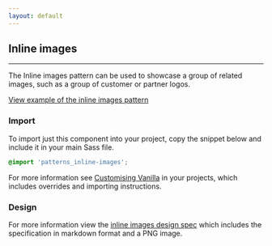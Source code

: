 ```yaml
---
layout: default
---
```


## Inline images

<hr>

The Inline images pattern can be used to showcase a group of related images, such as a group of customer or partner logos.

<a href="/examples/patterns/inline-images/" class="js-example">
View example of the inline images pattern
</a>

### Import

To import just this component into your project, copy the snippet below and include it in your main Sass file.

```scss
@import 'patterns_inline-images';
```

For more information see [Customising Vanilla](/customising-vanilla/) in your projects, which includes overrides and importing instructions.

### Design

For more information view the [inline images design spec](https://github.com/ubuntudesign/vanilla-design/tree/master/Inline%20images) which includes the specification in markdown format and a PNG image.
